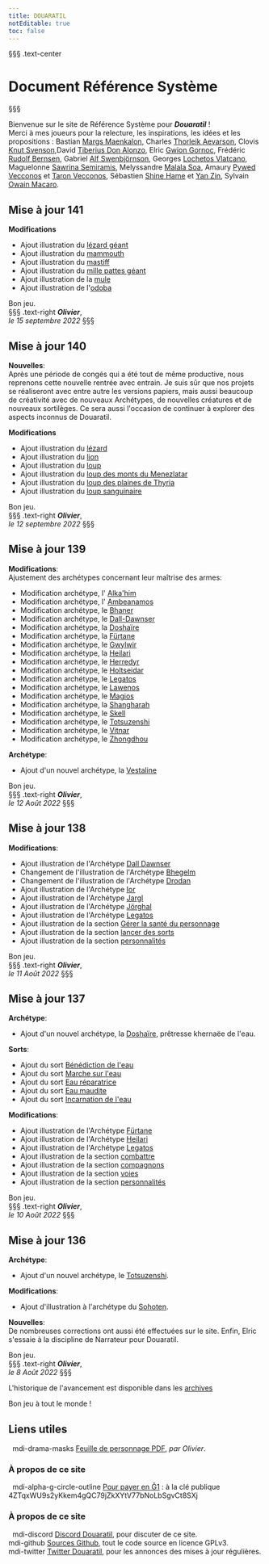 ```yaml
---
title: DOUARATIL
notEditable: true
toc: false
---
```

§§§ .text-center
# Document Référence Système
§§§

<v-row>

<v-col cols="12" md="6">

Bienvenue sur le site de Référence Système pour _**Douaratil**_ !  
Merci à mes joueurs pour la relecture, les inspirations, les idées et les propositions : Bastian [Margs Maenkalon](/bestiaire/margs-maenkalon), Charles [Thorleik Aevarson](/bestiaire/thorleik-aevarson), Clovis [Knut Svenson](/bestiaire/knut-svenson),David [Tiberius Don Alonzo](/bestiaire/tiberius-don-alonzo), Elric [Gwion Gornoc](/bestiaire/gwion-gornoc), Frédéric [Rudolf Bernsen](/bestiaire/rudolf-bernsen), Gabriel [Alf Swenbjörnson](/bestiaire/alf-swenbjornson), Georges [Lochetos Vlatcano](/bestiaire/lochetos-vlatcano), Maguelonne [Sawrina Semiramis](/bestiaire/sawrina-semiramis), Melyssandre [Malala Soa](/bestiaire/malala-soa), Amaury [Pywed Vecconos](/bestiaire/pywed-vecconos) et [Taron Vecconos](/bestiaire/taron-vecconos), Sébastien [Shine Hame](/bestiaire/shine-hame) et [Yan Zin](/bestiaire/yan-zin), Sylvain [Owain Macaro](/bestiaire/owain-macaro).  

## Mise à jour 141
**Modifications**  
- Ajout illustration du [lézard géant](/bestiaire/lezard-geant)  
- Ajout illustration du [mammouth](/bestiaire/mammouth)  
- Ajout illustration du [mastiff](/bestiaire/mastiff)  
- Ajout illustration du [mille pattes géant](/bestiaire/mille-pattes-geant)  
- Ajout illustration de la [mule](/bestiaire/mule)
- Ajout illustration de l'[odoba](/bestiaire/odoba)    
  
Bon jeu.     
§§§ .text-right
_**Olivier**_,  
_le 15 septembre 2022_
§§§

## Mise à jour 140
**Nouvelles**:  
Après une période de congés qui a été tout de même productive, nous reprenons cette nouvelle rentrée avec entrain. Je suis sûr que nos projets se réaliseront avec entre autre les versions papiers, mais aussi beaucoup de créativité avec de nouveaux Archétypes, de nouvelles créatures et de nouveaux sortilèges. Ce sera aussi l'occasion de continuer à explorer des aspects inconnus de Douaratil.  

**Modifications**  
- Ajout illustration du [lézard](/bestiaire/lezard)  
- Ajout illustration du [lion](/bestiaire/lion)  
- Ajout illustration du [loup](/bestiaire/loup)  
- Ajout illustration du [loup des monts du Menezlatar](/bestiaire/loup-des-monts-du-menezlatar)  
- Ajout illustration du [loup des plaines de Thyria](/bestiaire/loup-des-plaines-de-thyria)
- Ajout illustration du [loup sanguinaire](/bestiaire/loup-sanguinaire)    
  
Bon jeu.     
§§§ .text-right
_**Olivier**_,  
_le 12 septembre 2022_
§§§

## Mise à jour 139
**Modifications**:  
Ajustement des archétypes concernant leur maîtrise des armes:
- Modification archétype, l' [Alka'him](/archetypes/alkahim)  
- Modification archétype, l' [Ambeanamos](/archetypes/ambeanamos)  
- Modification archétype, le [Bhaner](/archetypes/bhaner)  
- Modification archétype, le [Dall-Dawnser](/archetypes/dall-dawnser)  
- Modification archétype, la [Doshaïre](/archetypes/doshaire)  
- Modification archétype, la [Fürtane](/archetypes/furtane)  
- Modification archétype, le [Gwylwir](/archetypes/gwylvir)  
- Modification archétype, la [Heilari](/archetypes/heilari)  
- Modification archétype, le [Herredyr](/archetypes/herredyr)
- Modification archétype, le [Holtseidar](/archetypes/holtseidar)
- Modification archétype, le [Legatos](/archetypes/legatos)
- Modification archétype, le [Lawenos](/archetypes/lawenos)
- Modification archétype, le [Magios](/archetypes/magios)
- Modification archétype, la [Shangharah](/archetypes/shangharah)
- Modification archétype, le [Skell](/archetypes/skell)
- Modification archétype, le [Totsuzenshi](/archetypes/totsuzenshi)
- Modification archétype, le [Vitnar](/archetypes/vitnar)  
- Modification archétype, le [Zhongdhou](/archetypes/zhongdhou)

**Archétype**:  
- Ajout d'un nouvel archétype, la [Vestaline](/archetypes/vestaline)

Bon jeu.     
§§§ .text-right
_**Olivier**_,  
_le 12 Août 2022_
§§§

## Mise à jour 138
**Modifications**:  
- Ajout illustration de l'Archétype [Dall Dawnser](/archetypes/dall-dawnser)
- Changement de l'illustration de l'Archétype [Bhegelm](/archetypes/bhegelm)
- Changement de l'illustration de l'Archétype [Drodan](/archetypes/drodan)
- Ajout illustration de l'Archétype [Ior](/archetypes/ior)
- Ajout illustration de l'Archétype [Jargl](/archetypes/jargl)
- Ajout illustration de l'Archétype [Jörghal](/archetypes/jorghal)
- Ajout illustration de l'Archétype [Legatos](/archetypes/legatos)
- Ajout illustration de la section [Gérer la santé du personnage](/gerer-la-sante-du-personnage)
- Ajout illustration de la section [lancer des sorts](/lancer-des-sorts)
- Ajout illustration de la section [personnalités](/personnalite-et-historique)

Bon jeu.     
§§§ .text-right
_**Olivier**_,  
_le 11 Août 2022_
§§§

## Mise à jour 137
**Archétype**:  
- Ajout d'un nouvel archétype, la [Doshaïre](/archetypes/doshaire), prêtresse khernaëe de l'eau.  

**Sorts**:   
- Ajout du sort [Bénédiction de l'eau](/grimoire/benediction-de-l-eau)   
- Ajout du sort [Marche sur l'eau](/grimoire/marche-sur-l-eau)  
- Ajout du sort [Eau réparatrice](/grimoire/eau-reparatrice)  
- Ajout du sort [Eau maudite](/grimoire/eau-maudite)  
- Ajout du sort [Incarnation de l'eau](/grimoire/incarnation-de-l-eau)  

**Modifications**:  
- Ajout illustration de l'Archétype [Fürtane](/archetypes/furtane)
- Ajout illustration de l'Archétype [Heilari](/archetypes/heilari)
- Ajout illustration de l'Archétype [Legatos](/archetypes/legatos)
- Ajout illustration de la section [combattre](/combattre)
- Ajout illustration de la section [compagnons](/compagnons)
- Ajout illustration de la section [voies](/voies)
- Ajout illustration de la section [personnalités](/personnalite-et-historique)

Bon jeu.     
§§§ .text-right
_**Olivier**_,  
_le 10 Août 2022_
§§§

## Mise à jour 136
**Archétype**:  
- Ajout d'un nouvel archétype, le [Totsuzenshi](/archetypes/totsuzenshi).   

**Modifications**:  
- Ajout d'illustration à l'archétype du [Sohoten](/archetypes/sohoten).  

**Nouvelles**:  
De nombreuses corrections ont aussi été effectuées sur le site. Enfin, Elric s'essaie à la discipline de Narrateur pour Douaratil.    

Bon jeu.     
§§§ .text-right
_**Olivier**_,  
_le 8 Août 2022_
§§§













L'historique de l'avancement est disponible dans les [archives](/archives/)

Bon jeu à tout le monde !

</v-col>

<v-col cols="12" md="6">

## Liens utiles
&nbsp;
<v-icon>mdi-drama-masks</v-icon> [Feuille de personnage PDF](https://www.douaratil.fr/feuilledejdr/FDPgenerique.pdf), _par Olivier_.  

### À propos de ce site
&nbsp;
<v-icon>mdi-alpha-g-circle-outline</v-icon> [Pour payer en Ğ1](https://www.gchange.fr/#/app/market/view/AX5-Bf35MXNil0GI2Ce_/dveloppement-du-jeu-de-rle-douaratil) : à la clé publique 4ZTqxWU9s2yKkem4gQC79jZkXYtV77bNoLbSgvCt8SXj

### À propos de ce site
&nbsp;
<v-icon>mdi-discord</v-icon> [Discord Douaratil](https://discord.gg/vRXeVwrNvK), pour discuter de ce site.  
<v-icon>mdi-github</v-icon> [Sources Github](https://github.com/douaratil/heros-et-dragons-drs), tout le code source en licence GPLv3.  
<v-icon>mdi-twitter</v-icon> [Twitter Douaratil](https://twitter.com/douaratil), pour les annonces des mises à jour régulières.  

</v-col>

</v-row>
